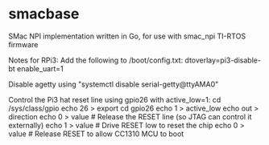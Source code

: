 # smacbase
SMac NPI implementation written in Go, for use with smac_npi TI-RTOS firmware

Notes for RPi3:
Add the following to /boot/config.txt:
 dtoverlay=pi3-disable-bt
 enable_uart=1

Disable agetty using "systemctl disable serial-getty@ttyAMA0"

Control the Pi3 hat reset line using gpio26 with active_low=1:
 cd /sys/class/gpio
 echo 26 > export
 cd gpio26
 echo 1 > active_low
 echo out > direction
 echo 0 > value # Release the RESET line (so JTAG can control it externally)
 echo 1 > value # Drive RESET low to reset the chip
 echo 0 > value # Release RESET to allow CC1310 MCU to boot
